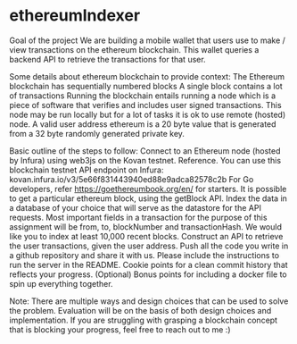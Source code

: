 # ethereumIndexer




Goal of the project
We are building a mobile wallet that users use to make / view transactions on the ethereum blockchain. This wallet queries a backend API to retrieve the transactions for that user.

Some details about ethereum blockchain to provide context:
The Ethereum blockchain has sequentially numbered blocks
A single block contains a lot of transactions
Running the blockchain entails running a node which is a piece of software that verifies and includes user signed transactions. This node may be run locally but for a lot of tasks it is ok to use remote (hosted) node.
A valid user address ethereum is a 20 byte value that is generated from a 32 byte randomly generated private key.

Basic outline of the steps to follow:
Connect to an Ethereum node (hosted by Infura) using web3js on the Kovan testnet. Reference. 
You can use this blockchain testnet API endpoint on Infura: kovan.infura.io/v3/5e66f831443940ed88e9adca82578c2b
For Go developers, refer https://goethereumbook.org/en/ for starters.
It is possible to get a particular ethereum block, using the getBlock API.
Index the data in a database of your choice that will serve as the datastore for the API requests. Most important fields in a transaction for the purpose of this assignment will be from, to, blockNumber and transactionHash.
We would like you to index at least 10,000 recent blocks.
Construct an API to retrieve the user transactions, given the user address.
Push all the code you write in a github repository and share it with us. Please include the instructions to run the server in the README. Cookie points for a clean commit history that reflects your progress.
(Optional) Bonus points for including a docker file to spin up everything together.

Note:
There are multiple ways and design choices that can be used to solve the problem. Evaluation will be on the basis of both design choices and implementation.
If you are struggling with grasping a blockchain concept that is blocking your progress, feel free to reach out to me :)
 

